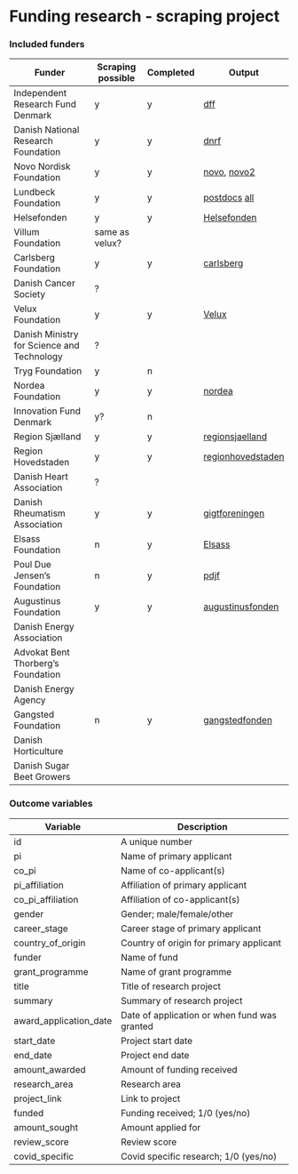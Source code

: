 # Funding research - scraping project

### Included funders
| Funder                            | Scraping possible | Completed | Output                                                                                                    |
|-----------------------------------|-------------------|-----------|-----------------------------------------------------------------------------------------------------------|
| Independent Research Fund Denmark |         y         |     y     | [dff](https://github.com/esaitch/FundScraping/blob/master/funds/outputs/dff_output.json "dff output")   |
| Danish National Research Foundation |       y         |     y     | [dnrf](https://github.com/esaitch/FundScraping/blob/master/funds/outputs/dnrf_output.json)|
| Novo Nordisk Foundation           |         y         |     y     | [novo](https://github.com/esaitch/FundScraping/blob/master/funds/outputs/novo_output.json), [novo2](https://github.com/esaitch/FundScraping/blob/master/funds/outputs/novo2_output.json)                                                                                                       |
| Lundbeck Foundation               |         y         |     y     | [postdocs](https://github.com/esaitch/FundScraping/blob/master/funds/outputs/lundbeckpostdocs_output.json) [all](https://github.com/esaitch/FundScraping/blob/master/funds/outputs/lundbeckall_output.json)        |
| Helsefonden                       |         y         |     y     | [Helsefonden](https://github.com/esaitch/FundScraping/blob/master/funds/outputs/helsefonden_output.json)   
| Villum Foundation                 | same as velux?    |           |   
| Carlsberg Foundation              |         y         |     y     | [carlsberg](https://github.com/esaitch/FundScraping/blob/master/funds/outputs/carlsberg_output.json)   |
| Danish Cancer Society             |         ?         |           |      
| Velux Foundation                  |         y         |     y     | [Velux](https://github.com/esaitch/FundScraping/blob/master/funds/outputs/velux_output.json)                                                                                                        |
| Danish Ministry for Science and Technology| ?         |           |
| Tryg Foundation                   |         y         |    n      |                                                                                                           |
| Nordea Foundation                 |         y         |    y      | [nordea](https://github.com/esaitch/FundScraping/blob/master/funds/outputs/nordea_output.json)                                                                                                         |
| Innovation Fund Denmark           |         y?        |    n      |
| Region Sjælland                   |         y         |    y      | [regionsjaelland](https://github.com/esaitch/FundScraping/blob/master/funds/outputs/regionsjaelland_output.json)
| Region Hovedstaden                |         y         |    y      | [regionhovedstaden](https://github.com/esaitch/FundScraping/blob/master/funds/outputs/regionhovedstaden_output.json)
| Danish Heart Association          |         ?         |           |
| Danish Rheumatism Association     |         y         |    y      | [gigtforeningen](https://github.com/esaitch/FundScraping/blob/master/funds/outputs/gigtforeningen_output.json)
| Elsass Foundation                 |         n         |    y      | [Elsass](https://github.com/esaitch/FundScraping/blob/master/funds/outputs/gigtforeningen_output.json)
| Poul Due Jensen’s Foundation      |         n         |    y      | [pdjf](https://github.com/esaitch/FundScraping/blob/master/funds/outputs/pdjf_output.json)
| Augustinus Foundation             |         y         |    y      | [augustinusfonden](https://github.com/esaitch/FundScraping/blob/master/funds/outputs/elsass_output.json)
| Danish Energy Association         |                   |           |
| Advokat Bent Thorberg’s Foundation|                   |           |
| Danish Energy Agency              |                   |           |
| Gangsted Foundation               |         n         |    y      | [gangstedfonden](https://github.com/esaitch/FundScraping/blob/master/funds/outputs/gangstedfonden_output.json)
| Danish Horticulture               |                   |           |
| Danish Sugar Beet Growers         |                   |           |



### Outcome variables
| Variable                          | Description                                  |
|-----------------------------------|----------------------------------------------|
| id                                | A unique number                              |
| pi                                | Name of primary applicant                    |
| co_pi                             | Name of co-applicant(s)                      |
| pi_affiliation                    | Affiliation of primary applicant             |
| co_pi_affiliation                 | Affiliation of co-applicant(s)               |
| gender                            | Gender; male/female/other                    |
| career_stage                      | Career stage of primary applicant            |
| country_of_origin                 | Country of origin for primary applicant      |
| funder                            | Name of fund                                 |
| grant_programme                   | Name of grant programme                      |
| title                             | Title of research project                    |
| summary                           | Summary of research project                  |
| award_application_date            | Date of application or when fund was granted |
| start_date                        | Project start date                           |
| end_date                          | Project end date                             |
| amount_awarded                    | Amount of funding received                   |
| research_area                     | Research area                                |
| project_link                      | Link to project                              |
| funded                            | Funding received; 1/0 (yes/no)               |
| amount_sought                     | Amount applied for                           |
| review_score                      | Review score                                 |
| covid_specific                    | Covid specific research; 1/0 (yes/no)        |